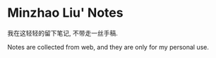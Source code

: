 # Minzhao Liu' Notes

我在这轻轻的留下笔记, 不带走一丝手稿. 

Notes are collected from web, and they are only for my personal use. 
